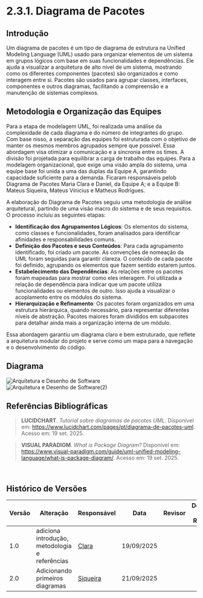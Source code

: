 # 2.3.1. Diagrama de Pacotes

## Introdução

Um diagrama de pacotes é um tipo de diagrama de estrutura na Unified Modeling Language (UML) usado para organizar elementos de um sistema em grupos lógicos com base em suas funcionalidades e dependências. Ele ajuda a visualizar a arquitetura de alto nível de um sistema, mostrando como os diferentes componentes (pacotes) são organizados e como interagem entre si. Pacotes são usados para agrupar classes, interfaces, componentes e outros diagramas, facilitando a compreensão e a manutenção de sistemas complexos.

## Metodologia e Organização das Equipes

Para a etapa de modelagem UML, foi realizada uma análise da complexidade de cada diagrama e do número de integrantes do grupo. Com base nisso, a separação das equipes foi estruturada com o objetivo de manter os mesmos membros agrupados sempre que possível. Essa abordagem visa otimizar a comunicação e a sincronia entre os times. A divisão foi projetada para equilibrar a carga de trabalho das equipes. Para a modelagem organizacional, que exige uma visão ampla do sistema, uma equipe base foi unida a uma das duplas da Equipe A, garantindo capacidade suficiente para a demanda. Ficaram responsáveis pelob Diagrama de Pacotes Maria Clara e Daniel, da Equipe A; e a Equipe B: Mateus Siqueira, Mateus Vinicius e Matheus Rodrigues.

A elaboração do Diagrama de Pacotes seguiu uma metodologia de análise arquitetural, partindo de uma visão macro do sistema e de seus requisitos. O processo incluiu as seguintes etapas:

- **Identificação dos Agrupamentos Lógicos**: Os elementos do sistema, como classes e funcionalidades, foram analisados para identificar afinidades e responsabilidades comuns. 
- **Definição dos Pacotes e seus Conteúdos**: Para cada agrupamento identificado, foi criado um pacote. As convenções de nomeação da UML foram seguidas para garantir clareza. O conteúdo de cada pacote foi definido, agrupando os elementos que fazem sentido estarem juntos.
- **Estabelecimento das Dependências**: As relações entre os pacotes foram mapeadas para mostrar como eles interagem. Foi utilizada a relação de dependência para indicar que um pacote utiliza funcionalidades ou elementos de outro. Isso ajuda a visualizar o acoplamento entre os módulos do sistema.
- **Hierarquização e Refinamento**: Os pacotes foram organizados em uma estrutura hierárquica, quando necessário, para representar diferentes níveis de abstração. Pacotes maiores foram divididos em subpacotes para detalhar ainda mais a organização interna de um módulo.

Essa abordagem garantiu um diagrama claro e bem estruturado, que reflete a arquitetura modular do projeto e serve como um mapa para a navegação e o desenvolvimento do código.

## Diagrama 
![Arquitetura e Desenho de Software](https://github.com/user-attachments/assets/cfb0ce47-b7ee-4d79-b4b2-e21cdb348b45)
![Arquitetura e Desenho de Software(2)](https://github.com/user-attachments/assets/23c052ff-9b84-4857-ac85-8664255fb5f4)

## Referências Bibliográficas

> **LUCIDCHART**. *Tutorial sobre diagramas de pacotes UML*. Disponível em: <https://www.lucidchart.com/pages/pt/diagrama-de-pacotes-uml>. Acesso em: 19 set. 2025.

> **VISUAL PARADIGM**. *What is Package Diagram?* Disponível em: <https://www.visual-paradigm.com/guide/uml-unified-modeling-language/what-is-package-diagram/>. Acesso em: 19 set. 2025.

‌
## Histórico de Versões

| Versão | Alteração | Responsável | Data | Revisor |  Detalhes da Revisão | Data da Revisão |
|--------|-----------|-------------|------|---------|----------------------|-----------------|
|  1.0 | adiciona introdução, metodologia e referências | [Clara](https://github.com/alvezclari) | 19/09/2025 |
|  2.0 | Adicionando primeiros diagramas | [Siqueira](https://github.com/siqueira-prog) | 21/09/2025 ||  |  | |
